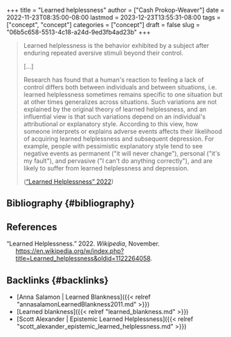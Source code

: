 +++
title = "Learned helplessness"
author = ["Cash Prokop-Weaver"]
date = 2022-11-23T08:35:00-08:00
lastmod = 2023-12-23T13:55:31-08:00
tags = ["concept", "concept"]
categories = ["concept"]
draft = false
slug = "06b5c658-5513-4c18-a24d-9ed3fb4ad23b"
+++

> Learned helplessness is the behavior exhibited by a subject after enduring repeated aversive stimuli beyond their control.
>
> [...]
>
> Research has found that a human's reaction to feeling a lack of control differs both between individuals and between situations, i.e. learned helplessness sometimes remains specific to one situation but at other times generalizes across situations. Such variations are not explained by the original theory of learned helplessness, and an influential view is that such variations depend on an individual's attributional or explanatory style. According to this view, how someone interprets or explains adverse events affects their likelihood of acquiring learned helplessness and subsequent depression. For example, people with pessimistic explanatory style tend to see negative events as permanent ("it will never change"), personal ("it's my fault"), and pervasive ("I can't do anything correctly"), and are likely to suffer from learned helplessness and depression.
>
> (<a href="#citeproc_bib_item_1">“Learned Helplessness” 2022</a>)


## Bibliography {#bibliography}

## References

<style>.csl-entry{text-indent: -1.5em; margin-left: 1.5em;}</style><div class="csl-bib-body">
  <div class="csl-entry"><a id="citeproc_bib_item_1"></a>“Learned Helplessness.” 2022. <i>Wikipedia</i>, November. <a href="https://en.wikipedia.org/w/index.php?title=Learned_helplessness&oldid=1122264058">https://en.wikipedia.org/w/index.php?title=Learned_helplessness&#38;oldid=1122264058</a>.</div>
</div>



## Backlinks {#backlinks}

-   [Anna Salamon | Learned Blankness]({{< relref "annasalamonLearnedBlankness2011.md" >}})
-   [Learned blankness]({{< relref "learned_blankness.md" >}})
-   [Scott Alexander | Epistemic Learned Helplessness]({{< relref "scott_alexander_epistemic_learned_helplessness.md" >}})
